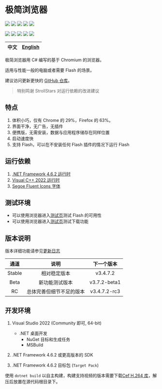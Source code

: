 ﻿# 极简浏览器

![][Shields License] ![][Shields Release] ![][Shields Downloads] ![][Shields Commit] ![][Shields CI]

![][Shields CSharp] ![][Shields .NET] ![][Shields OS] ![][Shields IDE] ![][Shields Chromium]

| 中文  | [English](./docs/README.en-US.md) |
| :---: | :-------------------------------: |

极简浏览器用 C# 编写的基于 Chromium 的浏览器。

适用与性能一般的电脑或者需要 Flash 的场景。

建议访问更新更快的 [GitHub 仓库](https://github.com/KaiHuaDou/EasyBrowserAdvanced)。

> 特别鸣谢 StrollStars 对运行依赖的改进建议

## 特点

1. 体积小巧，仅有 Chrome 的 29%，Firefox 的 63%。
2. 界面干净，无广告，无插件
3. 便携版，无需安装，数据与应用程序储存在同样位置
4. 启动速度快
5. 支持 Flash，可以在不安装任何 Flash 插件的情况下运行 Flash

## 运行依赖

1. [.NET Framework 4.6.2 运行时](https://dotnet.microsoft.com/zh-cn/download/dotnet-framework/thank-you/net462-offline-installer)
2. [Visual C++ 2022 运行时](https://aka.ms/vs/17/release/vc_redist.x64.exe)
3. [Segoe Fluent Icons 字体](https://aka.ms/SegoeFluentIcons)

## 测试环境

+ 可以使用浏览器进入[测试页](https://pinyin.sogou.com/help.php?list=8)测试 Flash 的可用性
+ 可以使用浏览器进入[测试页](https://speed.cloudflare.com/__down?during=download&bytes=104857600)测试下载功能

## 版本说明

版本详细功能请参见[更新日志](./CHANGELOG.md)

|  通道  |           说明           |  下一个版本  |
| :----: | :----------------------: | :----------: |
| Stable |       相对稳定版本       |   v3.4.7.2   |
|  Beta  |      新功能测试版本      | v3.7.2-beta1 |
|   RC   | 总体完善但细节不足的版本 | v3.4.7.2-rc3 |

## 开发环境

1. Visual Studio 2022 (Community 即可, 64-bit)
    + .NET 桌面开发
        + NuGet 目标和生成任务
        + MSBuild

2. .NET Framework 4.6.2 或更高版本的 SDK
3. .NET Framework 4.6.2 目标包 (`Target Pack`)

使用 `dotnet build` 以自主构建，构建支持视频的版本需要下载[Cef H.264 库]，解压后放置在源代码根目录下。

[Shields CI]: https://img.shields.io/github/actions/workflow/status/kaihuadou/easybrowseradvanced/build.yml
[Shields License]: https://img.shields.io/github/license/kaihuadou/easybrowseradvanced
[Shields Release]: https://img.shields.io/github/v/release/kaihuadou/easybrowseradvanced
[Shields Downloads]: https://img.shields.io/github/downloads/kaihuadou/easybrowseradvanced/total
[Shields Commit]: https://img.shields.io/github/commit-activity/y/kaihuadou/easybrowseradvanced
[Shields CSharp]: https://img.shields.io/badge/11.0-version?logo=csharp&label=C%23&color=%23512BD4
[Shields .NET]: https://img.shields.io/badge/>=4.6.2-version?logo=dotnet&label=.NET%20Framework&color=%23512BD4
[Shields OS]: https://img.shields.io/badge/>=Windows%207%20SP1-version?logo=windows&label=OS&color=%230078D4
[Shields IDE]: https://img.shields.io/badge/2022-version?logo=visual%20studio&label=Visual%20Studio&color=%235C2D91
[Shields Chromium]: https://img.shields.io/badge/87.1.132-version?logo=googlechrome&label=Chromium&color=%234285F4%logoColor=white
[Gitmoji]: https://img.shields.io/badge/gitmoji-%20😜%20😍-FFDD67.svg
[Cef H.264 库]: https://github.com/KaiHuaDou/EasyBrowserAdvanced/releases/download/v3.4.7.2-h264test/cef-h264-library.zip
